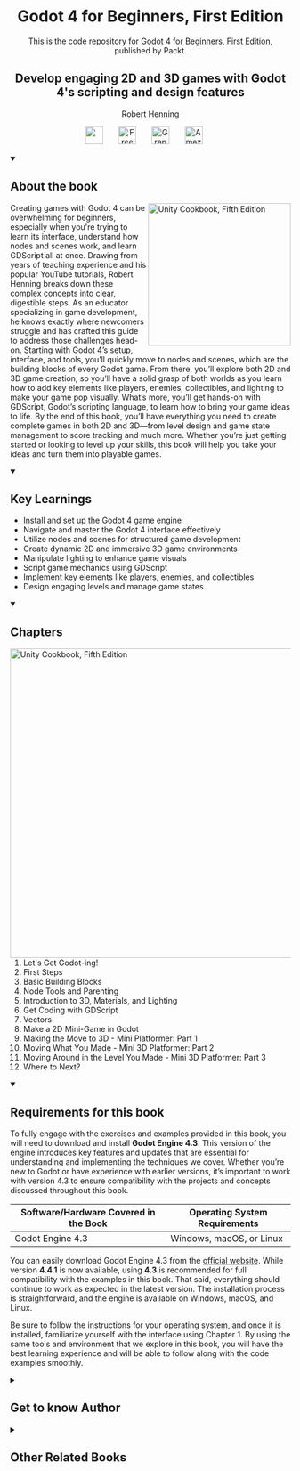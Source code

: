 <h1 align="center">
Godot 4 for Beginners, First Edition</h1>
<p align="center">This is the code repository for <a href ="https://www.packtpub.com/en-us/product/godot-4-for-beginners-first-edition-9781836203094"> Godot 4 for Beginners, First Edition</a>, published by Packt.
</p>

<h2 align="center">
Develop engaging 2D and 3D games with Godot 4's scripting and design features
</h2>
<p align="center">
Robert Henning</p>

<p align="center">
   <a href="https://packt.link/godot-4-game-dev" alt="Discord" title="Learn more on the Discord server"><img width="32px" src="https://cliply.co/wp-content/uploads/2021/08/372108630_DISCORD_LOGO_400.gif"/></a>
  &#8287;&#8287;&#8287;&#8287;&#8287;
  <a href="https://packt.link/free-ebook/9781836203094"><img width="32px" alt="Free PDF" title="Free PDF" src="https://cdn-icons-png.flaticon.com/512/4726/4726010.png"/></a>
 &#8287;&#8287;&#8287;&#8287;&#8287;
  <a href="https://packt.link/gbp/9781836203094"><img width="32px" alt="Graphic Bundle" title="Graphic Bundle" src="https://cdn-icons-png.flaticon.com/512/2659/2659360.png"/></a>
  &#8287;&#8287;&#8287;&#8287;&#8287;
   <a href="https://a.co/d/co2ifdi"><img width="32px" alt="Amazon" title="Get your copy" src="https://cdn-icons-png.flaticon.com/512/15466/15466027.png"/></a>
  &#8287;&#8287;&#8287;&#8287;&#8287;
</p>
<details open> 
  <summary><h2>About the book</summary>
<a href="https://www.packtpub.com/en-us/product/godot-4-for-beginners-first-edition-9781836203094">
<img src="https://content.packt.com/B31515/cover_image_small.jpg" alt="Unity Cookbook, Fifth Edition" height="256px" align="right">
</a>

Creating games with Godot 4 can be overwhelming for beginners, especially when you're trying to learn its interface, understand how nodes and scenes work, and learn GDScript all at once. Drawing from years of teaching experience and his popular YouTube tutorials, Robert Henning breaks down these complex concepts into clear, digestible steps. As an educator specializing in game development, he knows exactly where newcomers struggle and has crafted this guide to address those challenges head-on.
Starting with Godot 4’s setup, interface, and tools, you’ll quickly move to nodes and scenes, which are the building blocks of every Godot game. From there, you’ll explore both 2D and 3D game creation, so you’ll have a solid grasp of both worlds as you learn how to add key elements like players, enemies, collectibles, and lighting to make your game pop visually. What’s more, you’ll get hands-on with GDScript, Godot’s scripting language, to learn how to bring your game ideas to life.
By the end of this book, you’ll have everything you need to create complete games in both 2D and 3D—from level design and game state management to score tracking and much more. Whether you’re just getting started or looking to level up your skills, this book will help you take your ideas and turn them into playable games.</details>
<details open> 
  <summary><h2>Key Learnings</summary>
<ul>

<li>Install and set up the Godot 4 game engine</li>

<li>Navigate and master the Godot 4 interface effectively</li>

<li>Utilize nodes and scenes for structured game development</li>

<li>Create dynamic 2D and immersive 3D game environments</li>

<li>Manipulate lighting to enhance game visuals</li>

<li>Script game mechanics using GDScript</li>

<li>Implement key elements like players, enemies, and collectibles</li>

<li>Design engaging levels and manage game states</li>

</ul>

  </details>

<details open> 
  <summary><h2>Chapters</summary>
     <img src="https://cliply.co/wp-content/uploads/2020/02/372002150_DOCUMENTS_400px.gif" alt="Unity Cookbook, Fifth Edition" height="556px" align="right">
<ol>

  <li>Let's Get Godot-ing!</li>

  <li>First Steps</li>

  <li>Basic Building Blocks</li>

  <li>Node Tools and Parenting</li>

  <li>Introduction to 3D, Materials, and Lighting</li>

  <li>Get Coding with GDScript</li>

  <li>Vectors</li>

  <li>Make a 2D Mini-Game in Godot</li>

  <li>Making the Move to 3D - Mini Platformer: Part 1</li>

  <li>Moving What You Made - Mini 3D Platformer: Part 2</li>

  <li>Moving Around in the Level You Made - Mini 3D Platformer: Part 3</li>

  <li>Where to Next?</li>

</ol>

</details>


<details open>
  <summary><h2>Requirements for this book</h2></summary>

To fully engage with the exercises and examples provided in this book, you will need to download and install **Godot Engine 4.3**. This version of the engine introduces key features and updates that are essential for understanding and implementing the techniques we cover. Whether you’re new to Godot or have experience with earlier versions, it’s important to work with version 4.3 to ensure compatibility with the projects and concepts discussed throughout this book.

| Software/Hardware Covered in the Book | Operating System Requirements |
|---------------------------------------|--------------------------------|
| Godot Engine 4.3                      | Windows, macOS, or Linux       |

You can easily download Godot Engine 4.3 from the [official website](https://godotengine.org). While version **4.4.1** is now available, using **4.3** is recommended for full compatibility with the examples in this book. That said, everything should continue to work as expected in the latest version. The installation process is straightforward, and the engine is available on Windows, macOS, and Linux. 

Be sure to follow the instructions for your operating system, and once it is installed, familiarize yourself with the interface using Chapter 1. By using the same tools and environment that we explore in this book, you will have the best learning experience and will be able to follow along with the code examples smoothly.

</details>

    


<details> 
  <summary><h2>Get to know Author</h2></summary>

_Robert Henning_ holds an Honours Degree in Education and has over 20 years of Computer Science education experience, specializing in game development. He has taught game development using Scratch, Java with GreenFoot, Delphi, and Godot. A passionate advocate for Godot, Robert has promoted this platform since the early versions.
Robert runs a popular YouTube channel offering tutorials and showcasing games made with Godot. His hands-on approach and dedication to accessible learning have earned him a reputation as a trusted educator. "Godot 4 for Beginners" is a culmination of his expertise, designed to guide newcomers through creating their own games with clear, step-by-step instructions.



</details>
<details> 
  <summary><h2>Other Related Books</h2></summary>
<ul>

  <li><a href="https://www.packtpub.com/en-us/product/game-development-patterns-with-godot-4-first-edition-9781835880289">Game Development Patterns with Godot 4, First Edition</a></li>

  <li><a href="https://www.packtpub.com/en-us/product/learning-gdscript-by-developing-a-game-with-godot-4-first-edition-9781804616987">Learning GDScript by Developing a Game with Godot 4, First Edition</a></li>
 
</ul>

</details>
